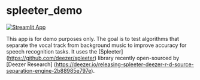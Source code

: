 # spleeter_demo

[![Streamlit App](https://static.streamlit.io/badges/streamlit_badge_black_white.svg)](https://share.streamlit.io/sanzgiri/spleeter_demo/spleeter.py)

This app is for demo purposes only. The goal is to test algorithms that separate the vocal track from background music to improve accuracy for speech recognition tasks.
 It uses the [Spleeter] (https://github.com/deezer/spleeter) library recently open-sourced by [Deezer Research] (https://deezer.io/releasing-spleeter-deezer-r-d-source-separation-engine-2b88985e797e).

